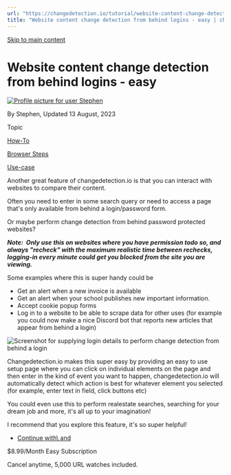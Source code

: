 ```yaml
---
url: "https://changedetection.io/tutorial/website-content-change-detection-behind-logins-easy"
title: "Website content change detection from behind logins - easy | changedetection.io"
---
```


[Skip to main content](https://changedetection.io/tutorial/website-content-change-detection-behind-logins-easy#main-content)

# Website content change detection from behind logins - easy

[![Profile picture for user Stephen](https://changedetection.io/sites/changedetection.io/files/styles/thumbnail/public/pictures/2023-08/stephen.png?itok=P4ZqxWgD)](https://changedetection.io/tech-writer/stephen)

By Stephen, Updated 13 August, 2023



Topic

[How-To](https://changedetection.io/topic/how)

[Browser Steps](https://changedetection.io/topic/browser-steps)

[Use-case](https://changedetection.io/topic/use-case)

Another great feature of changedetection.io is that you can interact with websites to compare their content.

Often you need to enter in some search query or need to access a page that's only available from behind a login/password form.

Or maybe perform change detection from behind password protected websites?

_**Note:  Only use this on websites where you have permission todo so, and always "recheck" with the maximum realistic time between rechecks, logging-in every minute could get you blocked from the site you are viewing.**_

Some examples where this is super handy could be

- Get an alert when a new invoice is available
- Get an alert when your school publishes new important information.
- Accept cookie popup forms
- Log in to a website to be able to scrape data for other uses (for example you could now make a nice Discord bot that reports new articles that appear from behind a login)

![Screenshot for supplying login details to perform change detection from behind a login](https://changedetection.io/sites/changedetection.io/files/inline-images/image_12.png)

Changedetection.io makes this super easy by providing an easy to use setup page where you can click on individual elements on the page and then enter in the kind of event you want to happen, changedetection.io will automatically detect which action is best for whatever element you selected (for example, enter text in field, click buttons etc)

You could even use this to perform realestate searches, searching for your dream job and more, it's all up to your imagination!

I recommend that you explore this feature, it's so super helpful!

- [Continue with\\
    and](https://changedetection.io/checkout)

$8.99/Month Easy Subscription


Cancel anytime, 5,000 URL watches included.